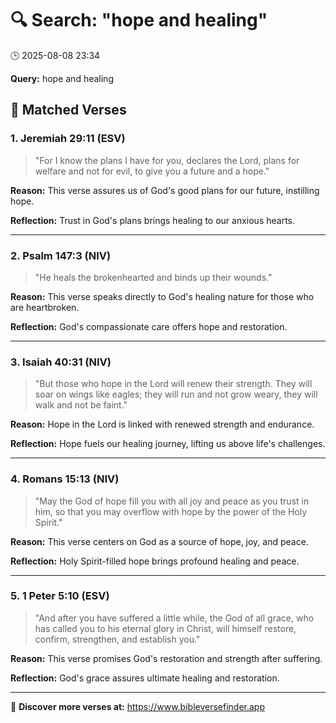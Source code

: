 # 🔍 Search: "hope and healing"
🕒 2025-08-08 23:34

**Query:** hope and healing

## 📖 Matched Verses

### 1. Jeremiah 29:11 (ESV)
> "For I know the plans I have for you, declares the Lord, plans for welfare and not for evil, to give you a future and a hope."

**Reason:** This verse assures us of God's good plans for our future, instilling hope.

**Reflection:** Trust in God's plans brings healing to our anxious hearts.

---

### 2. Psalm 147:3 (NIV)
> "He heals the brokenhearted and binds up their wounds."

**Reason:** This verse speaks directly to God's healing nature for those who are heartbroken.

**Reflection:** God's compassionate care offers hope and restoration.

---

### 3. Isaiah 40:31 (NIV)
> "But those who hope in the Lord will renew their strength. They will soar on wings like eagles; they will run and not grow weary, they will walk and not be faint."

**Reason:** Hope in the Lord is linked with renewed strength and endurance.

**Reflection:** Hope fuels our healing journey, lifting us above life's challenges.

---

### 4. Romans 15:13 (NIV)
> "May the God of hope fill you with all joy and peace as you trust in him, so that you may overflow with hope by the power of the Holy Spirit."

**Reason:** This verse centers on God as a source of hope, joy, and peace.

**Reflection:** Holy Spirit-filled hope brings profound healing and peace.

---

### 5. 1 Peter 5:10 (ESV)
> "And after you have suffered a little while, the God of all grace, who has called you to his eternal glory in Christ, will himself restore, confirm, strengthen, and establish you."

**Reason:** This verse promises God's restoration and strength after suffering.

**Reflection:** God's grace assures ultimate healing and restoration.

---

🔗 **Discover more verses at:** https://www.bibleversefinder.app
